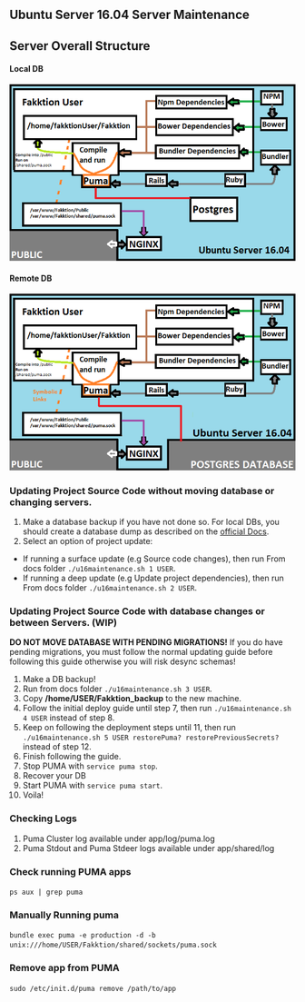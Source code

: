 ## Ubuntu Server 16.04 Server Maintenance

## Server Overall Structure

#### Local DB
![](sources/u16_localdb.png)

#### Remote DB
![](sources/u16_remotedb.png)


### Updating Project Source Code without moving database or changing servers.
1. Make a database backup if you have not done so. For local DBs, you should create a database dump as described on the [official Docs](http://www.postgresql.org/docs/9.1/static/backup.html).
2. Select an option of project update:
  - If running a surface update (e.g Source code changes), then run From docs folder ```./u16maintenance.sh 1 USER```.
  - If running a deep update (e.g Update project dependencies), then run From docs folder ```./u16maintenance.sh 2 USER```.

### Updating Project Source Code with database changes or between Servers. (**WIP**)

**DO NOT MOVE DATABASE WITH PENDING MIGRATIONS!** If you do have pending migrations, you must follow the normal updating guide before following this guide otherwise you will risk desync schemas!

1. Make a DB backup!
2. Run from docs folder ```./u16maintenance.sh 3 USER```.
3. Copy **/home/USER/Fakktion_backup** to the new machine.
4. Follow the initial deploy guide until step 7, then run ```./u16maintenance.sh 4 USER``` instead of step 8.
5. Keep on following the deployment steps until 11, then run  ```./u16maintenance.sh 5 USER restorePuma? restorePreviousSecrets?``` instead of step 12.
6. Finish following the guide.
7. Stop PUMA with ```service puma stop```.
8. Recover your DB
9. Start PUMA with ```service puma start```.
10. Voila!

### Checking Logs
1. Puma Cluster log available under app/log/puma.log
2. Puma Stdout and Puma Stdeer logs available under app/shared/log

### Check running PUMA apps
```ps aux | grep puma```

### Manually Running puma
```bundle exec puma -e production -d -b unix:///home/USER/Fakktion/shared/sockets/puma.sock```

### Remove app from PUMA
```sudo /etc/init.d/puma remove /path/to/app```

